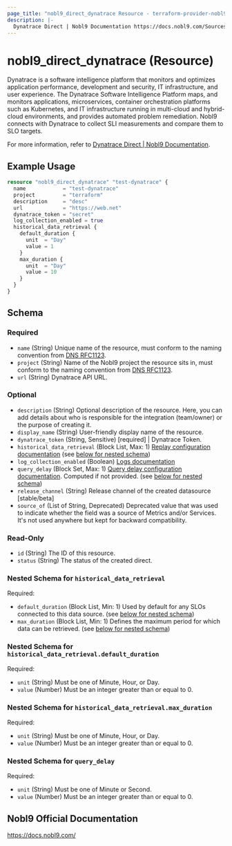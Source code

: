 ```yaml
---
page_title: "nobl9_direct_dynatrace Resource - terraform-provider-nobl9"
description: |-
  Dynatrace Direct | Nobl9 Documentation https://docs.nobl9.com/Sources/dynatrace#dynatrace-direct.
---
```


# nobl9_direct_dynatrace (Resource)

Dynatrace is a software intelligence platform that monitors and optimizes application performance, development and security, IT infrastructure, and user experience. The Dynatrace Software Intelligence Platform maps, and monitors applications, microservices, container orchestration platforms such as Kubernetes, and IT infrastructure running in multi-cloud and hybrid-cloud environments, and provides automated problem remediation. Nobl9 connects with Dynatrace to collect SLI measurements and compare them to SLO targets.

For more information, refer to [Dynatrace Direct | Nobl9 Documentation](https://docs.nobl9.com/Sources/dynatrace#dynatrace-direct).

## Example Usage

```terraform
resource "nobl9_direct_dynatrace" "test-dynatrace" {
  name            = "test-dynatrace"
  project         = "terraform"
  description     = "desc"
  url             = "https://web.net"
  dynatrace_token = "secret"
  log_collection_enabled = true
  historical_data_retrieval {
    default_duration {
      unit  = "Day"
      value = 1
    }
    max_duration {
      unit  = "Day"
      value = 10
    }
  }
}
```

<!-- schema generated by tfplugindocs -->
## Schema

### Required

- `name` (String) Unique name of the resource, must conform to the naming convention from [DNS RFC1123](https://kubernetes.io/docs/concepts/overview/working-with-objects/names/#names).
- `project` (String) Name of the Nobl9 project the resource sits in, must conform to the naming convention from [DNS RFC1123](https://kubernetes.io/docs/concepts/overview/working-with-objects/names/#names).
- `url` (String) Dynatrace API URL.

### Optional

- `description` (String) Optional description of the resource. Here, you can add details about who is responsible for the integration (team/owner) or the purpose of creating it.
- `display_name` (String) User-friendly display name of the resource.
- `dynatrace_token` (String, Sensitive) [required] | Dynatrace Token.
- `historical_data_retrieval` (Block List, Max: 1) [Replay configuration documentation](https://docs.nobl9.com/replay) (see [below for nested schema](#nestedblock--historical_data_retrieval))
- `log_collection_enabled` (Boolean) [Logs documentation](https://docs.nobl9.com/Features/SLO_troubleshooting/event-logs)
- `query_delay` (Block Set, Max: 1) [Query delay configuration documentation](https://docs.nobl9.com/Features/query-delay). Computed if not provided. (see [below for nested schema](#nestedblock--query_delay))
- `release_channel` (String) Release channel of the created datasource [stable/beta]
- `source_of` (List of String, Deprecated) Deprecated value that was used to indicate whether the field was a source of Metrics and/or Services. It's not used anywhere but kept for backward compatibility.

### Read-Only

- `id` (String) The ID of this resource.
- `status` (String) The status of the created direct.

<a id="nestedblock--historical_data_retrieval"></a>
### Nested Schema for `historical_data_retrieval`

Required:

- `default_duration` (Block List, Min: 1) Used by default for any SLOs connected to this data source. (see [below for nested schema](#nestedblock--historical_data_retrieval--default_duration))
- `max_duration` (Block List, Min: 1) Defines the maximum period for which data can be retrieved. (see [below for nested schema](#nestedblock--historical_data_retrieval--max_duration))

<a id="nestedblock--historical_data_retrieval--default_duration"></a>
### Nested Schema for `historical_data_retrieval.default_duration`

Required:

- `unit` (String) Must be one of Minute, Hour, or Day.
- `value` (Number) Must be an integer greater than or equal to 0.


<a id="nestedblock--historical_data_retrieval--max_duration"></a>
### Nested Schema for `historical_data_retrieval.max_duration`

Required:

- `unit` (String) Must be one of Minute, Hour, or Day.
- `value` (Number) Must be an integer greater than or equal to 0.



<a id="nestedblock--query_delay"></a>
### Nested Schema for `query_delay`

Required:

- `unit` (String) Must be one of Minute or Second.
- `value` (Number) Must be an integer greater than or equal to 0.

## Nobl9 Official Documentation

https://docs.nobl9.com/
